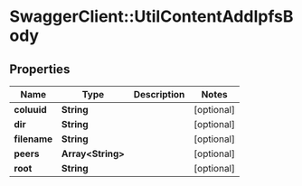 # SwaggerClient::UtilContentAddIpfsBody

## Properties
Name | Type | Description | Notes
------------ | ------------- | ------------- | -------------
**coluuid** | **String** |  | [optional] 
**dir** | **String** |  | [optional] 
**filename** | **String** |  | [optional] 
**peers** | **Array&lt;String&gt;** |  | [optional] 
**root** | **String** |  | [optional] 

